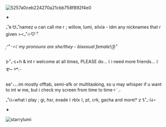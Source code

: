 ![5257a0ceb224270a21cbb758f892f4e0](https://github.com/user-attachments/assets/6c23c197-8ac2-481b-bf23-69b68c69075c)

✦

₊˚ʚ ᗢ₊˚namez u can call me r ; willow, lumi, silvia - idm any nicknames that r given ><₊˚⊹♡𓍢𓍢ִ໋

‧͙⁺˚*･༓☾my pronouns are she/they - bisexual female!༊*·˚

⊱˚₊‧c+h & int r welcome at all times, PLEASE do... ꒰ i need more friends... ꒱ؘ࿐ ࿔*:･

ʚɞ⁺˖⸝⸝im mostly offtab, semi-afk or multitasking, so u may whisper if u want to int w me, but i check my screen from time to time✧ˊˎ˗

₊˚ପ⊹what i play ; gi, hsr, evade ꒰ rblx ꒱, pt, crk, gacha and more!ᶻ 𝗓 𐰁˚₊‧꒰ა⋆

✦
<p align="left"> <img src="https://komarev.com/ghpvc/?username=starrylumi&label=˗ˏˋprofile%20views´ˎ˗&color=a8954d&style=flat" alt="starrylumi" /> </p>
